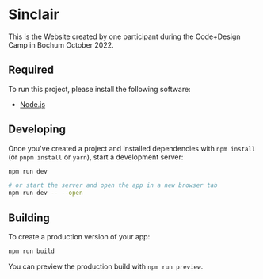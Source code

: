 # Sinclair

This is the Website created by one participant during the Code+Design Camp in Bochum October 2022.

## Required

To run this project, please install the following software:

- [Node.js](https://nodejs.org/en/)

## Developing

Once you've created a project and installed dependencies with `npm install` (or `pnpm install` or `yarn`), start a
development server:

```bash
npm run dev

# or start the server and open the app in a new browser tab
npm run dev -- --open
```

## Building

To create a production version of your app:

```bash
npm run build
```

You can preview the production build with `npm run preview`.
